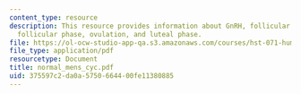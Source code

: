 ```yaml
---
content_type: resource
description: This resource provides information about GnRH, follicular development,
  follicular phase, ovulation, and luteal phase.
file: https://ol-ocw-studio-app-qa.s3.amazonaws.com/courses/hst-071-human-reproductive-biology-fall-2005/375597c2da0a5750664400fe11380885_normal_mens_cyc.pdf
file_type: application/pdf
resourcetype: Document
title: normal_mens_cyc.pdf
uid: 375597c2-da0a-5750-6644-00fe11380885
---
```

